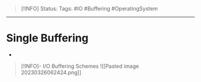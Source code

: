 > [!INFO]
> Status:
> Tags: #IO #Buffering #OperatingSystem 

----
# Single Buffering
- 




> [!INFO]- I/O Buffering Schemes
> ![[Pasted image 20230326062424.png]]